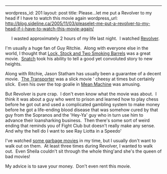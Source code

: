 --- 
wordpress_id: 201
layout: post
title: Please&#8230;let me put a Revolver to my head if I have to watch this movie again
wordpress_url: http://blog.sideline.ca/2005/11/03/pleaselet-me-put-a-revolver-to-my-head-if-i-have-to-watch-this-movie-again/

<p><img alt="" hspace="10" src="http://a330.g.akamai.net/7/330/2540/20050912231016/www.variety.com/graphics/photos/reviewr/rrevolver.jpg" align="left" vspace="10" border="0" />I wasted approximately 2 hours of my life last night.  I watched <a href="http://www.imdb.com/title/tt0365686/">Revolver</a>.  </p>
<p>I'm usually a huge fan of Guy Ritchie.  Along with everyone else in the world, I thought that <a href="http://www.imdb.com/title/tt0120735/">Lock, Stock and Two Smoking Barrels</a> was a great movie.  <a href="http://www.imdb.com/title/tt0208092/">Snatch</a> took his ability to tell a good yet convoluted story to new heights.</p>
<p>Along with Ritchie, Jason Statham has usually been a guarantee of a decent movie.  <a href="http://www.imdb.com/title/tt0293662/">The Transporter</a> was a slick movie ' cheesy at times but certainly slick.  Even his over the top goalie in <a href="http://www.imdb.com/title/tt0291341/">Mean Machine</a> was amusing.</p>
<p>But Revolver is pure crap.  I don't even know what the movie was about.  I think it was about a guy who went to prison and learned how to play chess before he got out and used a complicated gambling system to make money before he got a life-ending blood disease that was somehow cured by that guy from the Sopranos and the 'Hey-Ya' guy who in turn use him to advance their loansharking business.  Then there's some sort of weird ending that reminds you of Fight Club but doesn't really make any sense.  And why the hell do I want to see Ray Liotta in a Speedo'</p>
<p>I've watched <a href="http://www.imdb.com/title/tt0113845/">some garbage movies</a> in my time, but I usually don't want to walk out on them.  At least three times during Revolver, I wanted to walk out.  Even Sheila couldn't sit through the whole thing'and she's the queen of bad movies!</p>
<p>My advice is to save your money.  Don't even rent this movie.</p>
